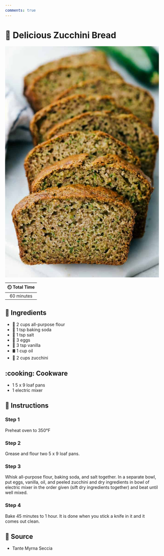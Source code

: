 ```yaml
---
comments: true
---
```

# :bread: Delicious Zucchini Bread

![Delicious Zucchini Bread](../assets/images/delicious-zucchini-bread.jpg)

| :timer_clock: Total Time |
|:-----------------------: |
| 60 minutes |

## :salt: Ingredients

- :ear_of_rice: 2 cups all-purpose flour
- :cup_with_straw: 1 tsp baking soda
- :salt: 1 tsp salt
- :egg: 3 eggs
- :icecream: 3 tsp vanilla
- :oil_drum: 1 cup oil
- :cucumber: 2 cups zucchini

## :cooking: Cookware

- 1 5 x 9 loaf pans
- 1 electric mixer

## :pencil: Instructions

### Step 1

Preheat oven to 350°F

### Step 2

Grease and flour two 5 x 9 loaf pans.

### Step 3

Whisk all-purpose flour, baking soda, and salt together. In a separate bowl, put eggs, vanilla, oil, and peeled zucchini
and dry ingredients in bowl of electric mixer in the order given (sift dry ingredients together) and beat until well
mixed.

### Step 4

Bake 45 minutes to 1 hour. It is done when you stick a knife in it and it comes out clean.

## :link: Source

- Tante Myrna Seccia

